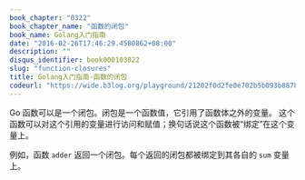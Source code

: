 ```yaml
---
book_chapter: "0322"
book_chapter_name: "函数的闭包"
book_name: Golang入门指南
date: "2016-02-26T17:46:29.4580862+08:00"
description: ""
disqus_identifier: book000103022
slug: "function-closures"
title: Golang入门指南-函数的闭包
codeurl: "https://wide.b3log.org/playground/21202f0d2fe0e702b5b093b88780cdc7.go"
---
```

Go 函数可以是一个闭包。闭包是一个函数值，它引用了函数体之外的变量。
这个函数可以对这个引用的变量进行访问和赋值；换句话说这个函数被“绑定”在这个变量上。

例如，函数 `adder` 返回一个闭包。每个返回的闭包都被绑定到其各自的 `sum` 变量上。

<!-- ```go
package main

import "fmt"

func adder() func(int) int {
	sum := 0
	return func(x int) int {
		sum += x
		return sum
	}
}

func main() {
	pos, neg := adder(), adder()
	for i := 0; i < 10; i++ {
		fmt.Println(
			pos(i),
			neg(-2*i),
		)
	}
}

``` -->

